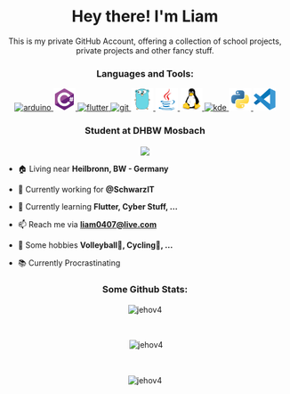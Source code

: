 <h1 align="center">Hey there! I'm Liam</h1>
<p align="center">This is my private GitHub Account, offering a collection of school projects, private projects and other fancy stuff.</p>
<h3 align="center">Languages and Tools:</h3>
<p align="center"> <a href="https://www.arduino.cc/" target="_blank" rel="noreferrer"> <img src="https://cdn.worldvectorlogo.com/logos/arduino-1.svg" alt="arduino" width="40" height="40"/> </a> <a href="https://www.w3schools.com/cs/" target="_blank" rel="noreferrer"> <img src="https://raw.githubusercontent.com/devicons/devicon/master/icons/csharp/csharp-original.svg" alt="csharp" width="40" height="40"/> </a> <a href="https://flutter.dev" target="_blank" rel="noreferrer"> <img src="https://www.vectorlogo.zone/logos/flutterio/flutterio-icon.svg" alt="flutter" width="40" height="40"/> </a> <a href="https://git-scm.com/" target="_blank" rel="noreferrer"> <img src="https://www.vectorlogo.zone/logos/git-scm/git-scm-icon.svg" alt="git" width="40" height="40"/> </a> <a href="https://golang.org" target="_blank" rel="noreferrer"> <img src="https://raw.githubusercontent.com/devicons/devicon/master/icons/go/go-original.svg" alt="go" width="40" height="40"/> </a> <a href="https://www.java.com" target="_blank" rel="noreferrer"> <img src="https://raw.githubusercontent.com/devicons/devicon/master/icons/java/java-original.svg" alt="java" width="40" height="40"/> </a> <a href="https://www.linux.org/" target="_blank" rel="noreferrer"> <img src="https://raw.githubusercontent.com/devicons/devicon/master/icons/linux/linux-original.svg" alt="linux" width="40" height="40"/> </a> <a href="https://kde.org/" target="_blank" rel="noreferrer"> <img src="https://kde.org/stuff/clipart/logo/kde-logo-white-gray-rounded-source.svg" alt="kde" width="40" height="40"/> </a> <a href="https://www.python.org" target="_blank" rel="noreferrer"> <img src="https://raw.githubusercontent.com/devicons/devicon/master/icons/python/python-original.svg" alt="python" width="40" height="40"/> </a> <a href="https://code.visualstudio.com/" target="_blank" rel="noreferrer"> <img src="https://raw.githubusercontent.com/devicons/devicon/master/icons/vscode/vscode-original.svg" alt="vscode" width="40" height="40"/> </a> </p>
<h3 align="center">Student at DHBW Mosbach</h3>
<p align="center"><img align="center" width=200px src="https://upload.wikimedia.org/wikipedia/de/1/1d/DHBW-Logo.svg"></p>

- 🏠 Living near **Heilbronn, BW - Germany**

- 🏢 Currently working for **@SchwarzIT**

- 🌱 Currently learning **Flutter, Cyber Stuff, ...**

- 📫 Reach me via **liam0407@live.com**

- 🤸 Some hobbies **Volleyball🏐, Cycling🚴, ...**

- 📚 Currently Procrastinating

<h3 align="center">Some Github Stats:</h3>

<p align="center"><img align="center" src="https://github-readme-stats.vercel.app/api/top-langs?username=jehov4&show_icons=true&theme=dracula&locale=en&layout=compact" alt="jehov4" /></p>
<br>
<p align="center">&nbsp;<img align="center" src="https://github-readme-stats.vercel.app/api?username=jehov4&show_icons=true&theme=dracula&locale=en" alt="jehov4" /></p>
<br>
<p align="center"><img align="center" src="https://github-readme-streak-stats.herokuapp.com/?user=jehov4&theme=dracula" alt="jehov4" /></p>
